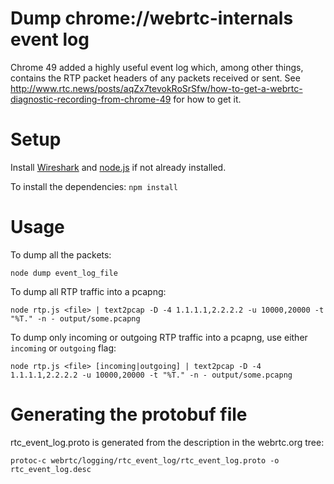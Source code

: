# Dump chrome://webrtc-internals event log
Chrome 49 added a highly useful event log which, among other things, contains the RTP packet headers of any packets received or sent.
See http://www.rtc.news/posts/aqZx7tevokRoSrSfw/how-to-get-a-webrtc-diagnostic-recording-from-chrome-49 for how to get it.

# Setup 
Install [Wireshark](https://www.wireshark.org/download.html) and [node.js](https://nodejs.org/en/download/) if not already installed.

To install the dependencies: `npm install`

# Usage
To dump all the packets:
```
node dump event_log_file
```

To dump all RTP traffic into a pcapng:
```
node rtp.js <file> | text2pcap -D -4 1.1.1.1,2.2.2.2 -u 10000,20000 -t "%T." -n - output/some.pcapng
```

To dump only incoming or outgoing RTP traffic into a pcapng, use either `incoming` or `outgoing` flag: 
```
node rtp.js <file> [incoming|outgoing] | text2pcap -D -4 1.1.1.1,2.2.2.2 -u 10000,20000 -t "%T." -n - output/some.pcapng
```


# Generating the protobuf file
rtc_event_log.proto is generated from the description in the webrtc.org tree:
```
protoc-c webrtc/logging/rtc_event_log/rtc_event_log.proto -o rtc_event_log.desc
```
